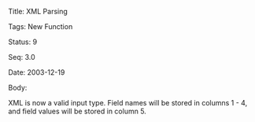 Title:  XML Parsing

Tags:   New Function

Status: 9

Seq:    3.0

Date:   2003-12-19

Body:

XML is now a valid input type. Field names will be stored in columns 1 - 4, and field values will be stored in column 5.
